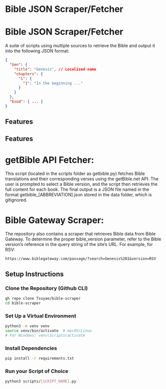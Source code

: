 
# Bible JSON Scraper/Fetcher

# Bible JSON Scraper/Fetcher

A suite of scripts using multiple sources to retrieve the Bible and output it into the following JSON format:

```json
{
  "Gen": {
    "title": "Genesis", // Localized name
    "chapters": {
      "1": {
        "1": "In the beginning ..."
      }
    }
  },
  "Exod": { ... }
}
```

## Features

## Features

# getBible API Fetcher:

This script (located in the scripts folder as getbible.py) fetches Bible translations and their corresponding verses using the getBible.net API. The user is prompted to select a Bible version, and the script then retrieves the full content for each book.
The final output is a JSON file named in the format getbible_[ABBREVIATION].json stored in the data folder, which is gitignored.

# Bible Gateway Scraper:

The repository also contains a scraper that retrieves Bible data from Bible Gateway. To determine the proper bible_version parameter, refer to the Bible version’s reference in the query string of the site’s URL. For example, for RSV:

```
https://www.biblegateway.com/passage/?search=Genesis%201&version=RSV
```

## Setup Instructions

### Clone the Repository (Github CLI)
```sh
gh repo clone Tsuyae/bible-scraper
cd bible-scraper
```

### Set Up a Virtual Environment
```sh
python3 -m venv venv
source venv/bin/activate  # macOS/Linux
# For Windows: venv\Scripts\activate
```

### Install Dependencies
```sh
pip install -r requirements.txt
```

### Run your Script of Choice
```sh
python3 scripts/[SCRIPT_NAME].py
```

